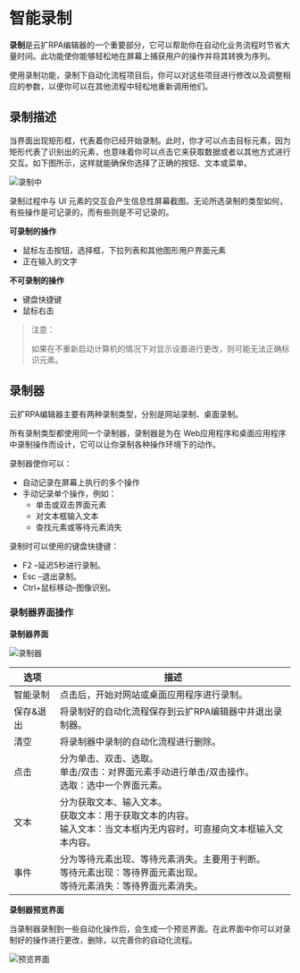 # 智能录制
**录制**是云扩RPA编辑器的一个重要部分，它可以帮助你在自动化业务流程时节省大量时间。此功能使你能够轻松地在屏幕上捕获用户的操作并将其转换为序列。

使用录制功能，录制下自动化流程项目后，你可以对这些项目进行修改以及调整相应的参数，以便你可以在其他流程中轻松地重新调用他们。

## 录制描述 
当界面出现矩形框，代表着你已经开始录制。此时，你才可以点击目标元素，因为矩形代表了识别出的元素，也意味着你可以点击它来获取数据或者以其他方式进行交互。如下图所示，这样就能确保你选择了正确的按钮、文本或菜单。 

![录制中](https://docimages.blob.core.chinacloudapi.cn/images/Studio/recording/recording.png)

录制过程中与 UI 元素的交互会产生信息性屏幕截图。无论所选录制的类型如何，有些操作是可记录的，而有些则是不可记录的。 

**可录制的操作** 
* 鼠标左击按钮，选择框，下拉列表和其他图形用户界面元素 
* 正在输入的文字 

**不可录制的操作** 
* 键盘快捷键
* 鼠标右击 

>注意：
>
>如果在不重新启动计算机的情况下对显示设置进行更改，则可能无法正确标识元素。

## 录制器
云扩RPA编辑器主要有两种录制类型，分别是网站录制、桌面录制。

所有录制类型都使用同一个录制器，录制器是为在 Web应用程序和桌面应用程序中录制操作而设计，它可以让你录制各种操作环境下的动作。 

录制器使你可以： 
* 自动记录在屏幕上执行的多个操作 
* 手动记录单个操作，例如： 
  * 单击或双击界面元素 
  * 对文本框输入文本 
  * 查找元素或等待元素消失 

录制时可以使用的键盘快捷键：
* F2 –延迟5秒进行录制。
* Esc –退出录制。
* Ctrl+鼠标移动–图像识别。

### 录制器界面操作
**录制器界面**

![录制器](https://docimages.blob.core.chinacloudapi.cn/images/Studio/recording/recorder.PNG)

|选项| 	描述|
|-----|-----| 
|智能录制 |	点击后，开始对网站或桌面应用程序进行录制。 |
|保存&退出 |将录制好的自动化流程保存到云扩RPA编辑器中并退出录制器。| 
|清空 |	将录制器中录制的自动化流程进行删除。| 
|点击 |	分为单击、双击、选取。<br>单击/双击：对界面元素手动进行单击/双击操作。<br>选取：选中一个界面元素。| 
|文本 |	分为获取文本、输入文本。 <br>获取文本：用于获取文本的内容。 <br>输入文本：当文本框内无内容时，可直接向文本框输入文本内容。 |
|事件 |	分为等待元素出现、等待元素消失。主要用于判断。<br>等待元素出现：等待界面元素出现。<br>等待元素消失：等待界面元素消失。|

**录制器预览界面**

当录制器录制到一些自动化操作后，会生成一个预览界面。在此界面中你可以对录制好的操作进行更改，删除，以完善你的自动化流程。

![预览界面](https://docimages.blob.core.chinacloudapi.cn/images/Studio/recording/preview.PNG)